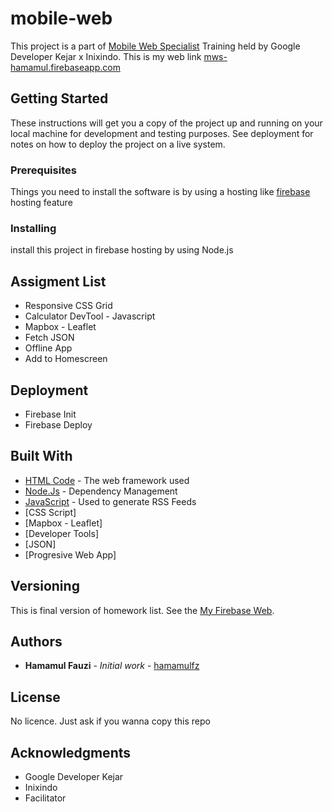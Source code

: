 # mobile-web

This project is a part of [Mobile Web Specialist](https://events.withgoogle.com/googledeveloperskejar/) Training held by Google Developer Kejar x Inixindo.
This is my web link [mws-hamamul.firebaseapp.com](https://mws-hamamul.firebaseapp.com/)


## Getting Started

These instructions will get you a copy of the project up and running on your local machine for development and testing purposes. See deployment for notes on how to deploy the project on a live system.


### Prerequisites

Things you need to install the software is by using a hosting like [firebase](https://firebase.google.com/?hl=id) hosting feature



### Installing

install this project in firebase hosting by using Node.js


## Assigment List

* Responsive CSS Grid
* Calculator DevTool - Javascript
* Mapbox - Leaflet
* Fetch JSON
* Offline App
* Add to Homescreen


## Deployment
* Firebase Init
* Firebase Deploy


## Built With

* [HTML Code](http://www.dropwizard.io/1.0.2/docs/) - The web framework used
* [Node.Js](https://maven.apache.org/) - Dependency Management
* [JavaScript](https://rometools.github.io/rome/) - Used to generate RSS Feeds
* [CSS Script]
* [Mapbox - Leaflet]
* [Developer Tools]
* [JSON]
* [Progresive Web App]


## Versioning

This is final version of homework list. See the [My Firebase Web](https://mws-hamamul.firebaseapp.com/). 

## Authors

* **Hamamul Fauzi** - *Initial work* - [hamamulfz](https://github.com/hamamulfz)


## License

No licence. Just ask if you wanna copy this repo

## Acknowledgments

* Google Developer Kejar
* Inixindo
* Facilitator
